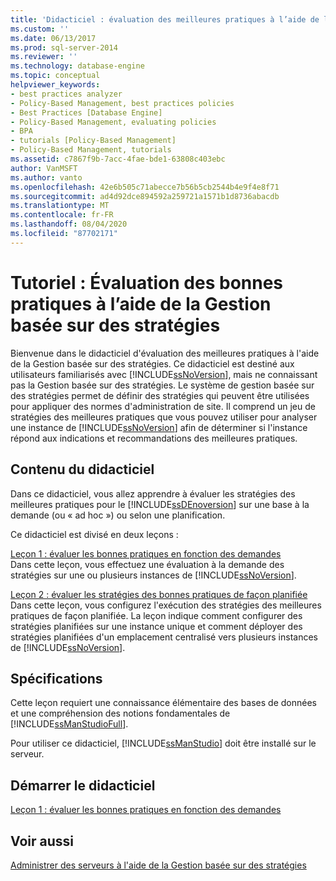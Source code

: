 ```yaml
---
title: 'Didacticiel : évaluation des meilleures pratiques à l’aide de la gestion basée sur des stratégies | Microsoft Docs'
ms.custom: ''
ms.date: 06/13/2017
ms.prod: sql-server-2014
ms.reviewer: ''
ms.technology: database-engine
ms.topic: conceptual
helpviewer_keywords:
- best practices analyzer
- Policy-Based Management, best practices policies
- Best Practices [Database Engine]
- Policy-Based Management, evaluating policies
- BPA
- tutorials [Policy-Based Management]
- Policy-Based Management, tutorials
ms.assetid: c7867f9b-7acc-4fae-bde1-63808c403ebc
author: VanMSFT
ms.author: vanto
ms.openlocfilehash: 42e6b505c71abecce7b56b5cb2544b4e9f4e8f71
ms.sourcegitcommit: ad4d92dce894592a259721a1571b1d8736abacdb
ms.translationtype: MT
ms.contentlocale: fr-FR
ms.lasthandoff: 08/04/2020
ms.locfileid: "87702171"
---
```

# <a name="tutorial-evaluating-best-practices-by-using-policy-based-management"></a>Tutoriel : Évaluation des bonnes pratiques à l’aide de la Gestion basée sur des stratégies
  Bienvenue dans le didacticiel d'évaluation des meilleures pratiques à l'aide de la Gestion basée sur des stratégies. Ce didacticiel est destiné aux utilisateurs familiarisés avec [!INCLUDE[ssNoVersion](../includes/ssnoversion-md.md)], mais ne connaissant pas la Gestion basée sur des stratégies. Le système de gestion basée sur des stratégies permet de définir des stratégies qui peuvent être utilisées pour appliquer des normes d'administration de site. Il comprend un jeu de stratégies des meilleures pratiques que vous pouvez utiliser pour analyser une instance de [!INCLUDE[ssNoVersion](../includes/ssnoversion-md.md)] afin de déterminer si l'instance répond aux indications et recommandations des meilleures pratiques.  
  
## <a name="what-you-will-learn"></a>Contenu du didacticiel  
 Dans ce didacticiel, vous allez apprendre à évaluer les stratégies des meilleures pratiques pour le [!INCLUDE[ssDEnoversion](../includes/ssdenoversion-md.md)] sur une base à la demande (ou « ad hoc ») ou selon une planification.  
  
 Ce didacticiel est divisé en deux leçons :  
  
 [Leçon 1 : évaluer les bonnes pratiques en fonction des demandes](../../2014/tutorials/lesson-1-evaluate-best-practices-on-an-on-demand-basis.md)  
 Dans cette leçon, vous effectuez une évaluation à la demande des stratégies sur une ou plusieurs instances de [!INCLUDE[ssNoVersion](../includes/ssnoversion-md.md)].  
  
 [Leçon 2 : évaluer les stratégies des bonnes pratiques de façon planifiée](../../2014/tutorials/lesson-2-evaluate-best-practices-policies-on-a-scheduled-basis.md)  
 Dans cette leçon, vous configurez l'exécution des stratégies des meilleures pratiques de façon planifiée. La leçon indique comment configurer des stratégies planifiées sur une instance unique et comment déployer des stratégies planifiées d'un emplacement centralisé vers plusieurs instances de [!INCLUDE[ssNoVersion](../includes/ssnoversion-md.md)].  
  
## <a name="requirements"></a>Spécifications  
 Cette leçon requiert une connaissance élémentaire des bases de données et une compréhension des notions fondamentales de [!INCLUDE[ssManStudioFull](../includes/ssmanstudiofull-md.md)].  
  
 Pour utiliser ce didacticiel, [!INCLUDE[ssManStudio](../includes/ssmanstudio-md.md)] doit être installé sur le serveur.  
  
## <a name="start-the-tutorial"></a>Démarrer le didacticiel  
 [Leçon 1 : évaluer les bonnes pratiques en fonction des demandes](../../2014/tutorials/lesson-1-evaluate-best-practices-on-an-on-demand-basis.md)  
  
## <a name="see-also"></a>Voir aussi  
 [Administrer des serveurs à l'aide de la Gestion basée sur des stratégies](../relational-databases/policy-based-management/administer-servers-by-using-policy-based-management.md)  
  
  
